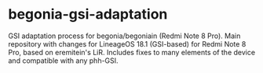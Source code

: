 # begonia-gsi-adaptation
GSI adaptation process for begonia/begoniain (Redmi Note 8 Pro).
Main repository with changes for LineageOS 18.1 (GSI-based) for Redmi Note 8 Pro, based on eremitein's LiR. Includes fixes to many elements of the device and compatible with any phh-GSI.

